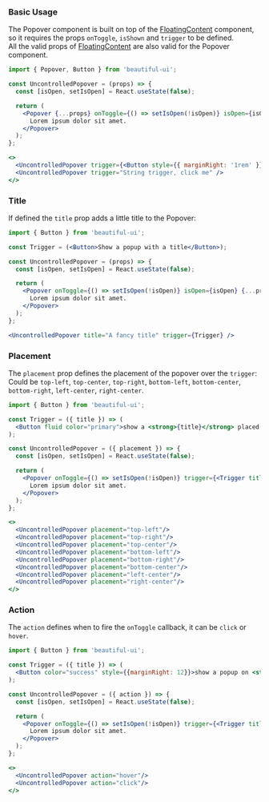 ### Basic Usage

The Popover component is built on top of the [FloatingContent](#/Components/Elements/Popover) component, so it 
requires the props `onToggle`, `isShown` and `trigger` to be defined.
<br/>
All the valid props of [FloatingContent](#/Components/Elements/Popover) are also valid for the Popover component.

```jsx
import { Popover, Button } from 'beautiful-ui';

const UncontrolledPopover = (props) => {
  const [isOpen, setIsOpen] = React.useState(false); 

  return (
    <Popover {...props} onToggle={() => setIsOpen(!isOpen)} isOpen={isOpen}>
      Lorem ipsum dolor sit amet.
    </Popover>
  );
};

<>
  <UncontrolledPopover trigger={<Button style={{ marginRight: '1rem' }}>Button trigger, click me</Button>} />
  <UncontrolledPopover trigger="String trigger, click me" />
</>
```


### Title

If defined the `title` prop adds a little title to the Popover:

```jsx
import { Button } from 'beautiful-ui';

const Trigger = (<Button>Show a popup with a title</Button>);

const UncontrolledPopover = (props) => {
  const [isOpen, setIsOpen] = React.useState(false); 

  return (
    <Popover onToggle={() => setIsOpen(!isOpen)} isOpen={isOpen} {...props}>
      Lorem ipsum dolor sit amet.
    </Popover>
  );
};

<UncontrolledPopover title="A fancy title" trigger={Trigger} />
```

### Placement

The `placement` prop defines the placement of the popover over the `trigger`:
Could be `top-left`, `top-center`, `top-right`, `bottom-left`, `bottom-center`, `bottom-right`, `left-center`, `right-center`.


```jsx
import { Button } from 'beautiful-ui';

const Trigger = ({ title }) => (
  <Button fluid color="primary">show a <strong>{title}</strong> placed popover</Button>
);

const UncontrolledPopover = ({ placement }) => {
  const [isOpen, setIsOpen] = React.useState(false); 

  return (
    <Popover onToggle={() => setIsOpen(!isOpen)} trigger={<Trigger title={placement} />} placement={placement} isOpen={isOpen}>
      Lorem ipsum dolor sit amet.
    </Popover>
  );
};

<>
  <UncontrolledPopover placement="top-left"/>
  <UncontrolledPopover placement="top-right"/>
  <UncontrolledPopover placement="top-center"/>
  <UncontrolledPopover placement="bottom-left"/>
  <UncontrolledPopover placement="bottom-right"/>
  <UncontrolledPopover placement="bottom-center"/>
  <UncontrolledPopover placement="left-center"/>
  <UncontrolledPopover placement="right-center"/>
</>
```


### Action

The `action` defines when to fire the `onToggle` callback, it can be `click` or `hover`.

```jsx
import { Button } from 'beautiful-ui';

const Trigger = ({ title }) => (
  <Button color="success" style={{marginRight: 12}}>show a popup on <strong>{title}</strong></Button>
);

const UncontrolledPopover = ({ action }) => {
  const [isOpen, setIsOpen] = React.useState(false); 

  return (
    <Popover onToggle={() => setIsOpen(!isOpen)} trigger={<Trigger title={action} />} isOpen={isOpen} action={action}>
      Lorem ipsum dolor sit amet.
    </Popover>
  );
};

<>
  <UncontrolledPopover action="hover"/>
  <UncontrolledPopover action="click"/>
</>
```
